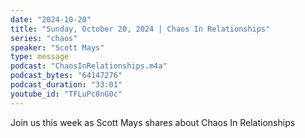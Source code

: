 ```yaml
---
date: "2024-10-20"
title: "Sunday, October 20, 2024 | Chaos In Relationships"
series: "chaos"
speaker: "Scott Mays"
type: message
podcast: "ChaosInRelationships.m4a"
podcast_bytes: "64147276"
podcast_duration: "33:01"
youtube_id: "TFLuPc8nG0c"
---
```

Join us this week as Scott Mays shares about Chaos In Relationships
